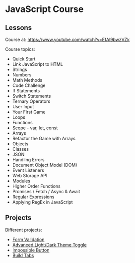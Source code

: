 # JavaScript Course

## Lessons
Course at: https://www.youtube.com/watch?v=EfAl9bwzVZk

Course topics:
- Quick Start
- Link JavaScript to HTML
- Strings
- Numbers
- Math Methods
- Code Challenge
- If Statements
- Switch Statements
- Ternary Operators
- User Input
- Your First Game
- Loops
- Functions
- Scope - var, let, const
- Arrays
- Refactor the Game with Arrays
- Objects
- Classes
- JSON
- Handling Errors
- Document Object Model (DOM)
- Event Listeners
- Web Storage API
- Modules
- Higher Order Functions
- Promises / Fetch / Async & Await
- Regular Expressions
- Applying RegEx in JavaScript

## Projects

Different projects:
- [Form Validation](https://www.youtube.com/watch?v=In0nB0ABaUk)
- [Advanced Light/Dark Theme Toggle](https://www.youtube.com/watch?v=RiWxhm5ZdFM)
- [Impossible Button](https://www.youtube.com/watch?v=UiA4X60Qe1E)
- [Build Tabs](https://www.youtube.com/watch?v=5L6h_MrNvsk)